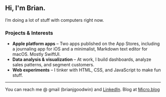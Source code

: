 ## Hi, I'm Brian.

I’m doing a lot of stuff with computers right now.

### Projects & Interests
- **Apple platform apps** – Two apps published on the App Stores, including a journaling app for iOS and a minimalist, Markdown text editor for macOS. Mostly SwiftUI.
- **Data analysis & visualization** – At work, I build dashboards, analyze sales patterns, and segment customers.
- **Web experiments** – I tinker with HTML, CSS, and JavaScript to make fun stuff.

---
You can reach me @ gmail (brianjgoodwin) and [LinkedIn](https://www.linkedin.com/in/brian-j-goodwin/). Blog at [Micro.blog](https://bgoodwin.micro.blog)

<!---
- Hi, I’m @brianjgoodwin aka Brian!
- I’m interested in Python, AI, and game development, all at a hobbyist level. And also reading, fitness, and photography.
- I’m always tinkering with Python and learning new things. I'm currently learning Unity's IDE and (re)learning Blender.
- You can reach me at gmail (brianjgoodwin) or on [LinkedIn](https://www.linkedin.com/in/brian-j-goodwin/)
--->

<!---
brianjgoodwin/brianjgoodwin is a ✨ special ✨ repository because its `README.md` (this file) appears on your GitHub profile.
You can click the Preview link to take a look at your changes.
--->
